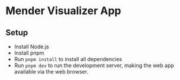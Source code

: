 # Mender Visualizer App

## Setup

- Install Node.js
- Install pnpm
- Run `pnpm install` to install all dependencies
- Run `pnpm dev` to run the development server, making the web app available via the web browser.
